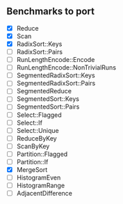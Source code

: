 ## Benchmarks to port

- [x] Reduce
- [x] Scan
- [x] RadixSort::Keys
- [ ] RadixSort::Pairs
- [ ] RunLengthEncode::Encode
- [ ] RunLengthEncode::NonTrivialRuns
- [ ] SegmentedRadixSort::Keys
- [ ] SegmentedRadixSort::Pairs
- [ ] SegmentedReduce
- [ ] SegmentedSort::Keys
- [ ] SegmentedSort::Pairs
- [ ] Select::Flagged
- [ ] Select::If
- [ ] Select::Unique
- [ ] ReduceByKey
- [ ] ScanByKey
- [ ] Partition::Flagged
- [ ] Partition::If
- [x] MergeSort
- [ ] HistogramEven
- [ ] HistogramRange
- [ ] AdjacentDifference
